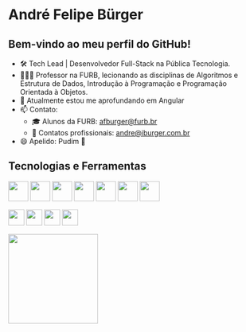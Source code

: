 # André Felipe Bürger
## Bem-vindo ao meu perfil do GitHub!

- 🛠️ Tech Lead | Desenvolvedor Full-Stack na Pública Tecnologia.
- 👨🏼‍🏫 Professor na FURB, lecionando as disciplinas de Algoritmos e Estrutura de Dados, Introdução à Programação e Programação Orientada à Objetos.
- 🌱 Atualmente estou me aprofundando em Angular
- 📫 Contato:
  - 🎓 Alunos da FURB: afburger@furb.br
  - 💼 Contatos profissionais: andre@iburger.com.br
- 😄 Apelido: Pudim 🍮

## Tecnologias e Ferramentas
<img src="https://cdn.jsdelivr.net/gh/devicons/devicon/icons/java/java-original.svg" width="40" height="40" /> <img src="https://cdn.jsdelivr.net/gh/devicons/devicon/icons/spring/spring-original.svg" width="40" height="40" /> <img src="https://cdn.jsdelivr.net/gh/devicons/devicon/icons/mysql/mysql-original.svg" width="40" height="40" /> <img src="https://cdn.jsdelivr.net/gh/devicons/devicon/icons/postgresql/postgresql-original.svg" width="40" height="40" /> <img src="https://cdn.jsdelivr.net/gh/devicons/devicon/icons/gitlab/gitlab-original.svg" width="40" height="40" /> <img src="https://cdn.jsdelivr.net/gh/devicons/devicon/icons/jenkins/jenkins-original.svg" width="40" height="40" /> <img src="https://cdn.jsdelivr.net/gh/devicons/devicon/icons/jira/jira-original.svg" width="40" height="40" />

<img src="https://cdn.jsdelivr.net/gh/devicons/devicon/icons/wordpress/wordpress-plain.svg" width="32" height="32" /> <img src="https://cdn.jsdelivr.net/gh/devicons/devicon/icons/photoshop/photoshop-original.svg" width="32" height="32" /> <img src="https://cdn.jsdelivr.net/gh/devicons/devicon/icons/premierepro/premierepro-original.svg" width="32" height="32" /> <img src="https://cdn.jsdelivr.net/gh/devicons/devicon/icons/illustrator/illustrator-line.svg" width="32" height="32" /> 


<div>
<a href="https://github.com/afburger">
<img loading="lazy" height="180em" src="https://github-readme-stats.vercel.app/api/top-langs/?username=afburger&layout=compact&langs_count=7&theme=dracula"/>
<div>
<!--
  <img loading="lazy" height="180em" src="https://github-readme-stats.vercel.app/api?username=afburger&show_icons=true&theme=dracula&include_all_commits=true&count_private=true"/>
-->

